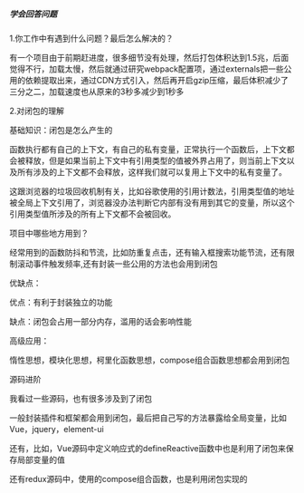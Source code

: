 ##### 学会回答问题

1.你工作中有遇到什么问题？最后怎么解决的？

有一个项目由于前期赶进度，很多细节没有处理，然后打包体积达到1.5兆，后面觉得不行，加载太慢，然后就通过研究webpack配置项，通过externals把一些公用的依赖提取出来，通过CDN方式引入，然后再开启gzip压缩，最后体积减少了三分之二，加载速度也从原来的3秒多减少到1秒多

2.对闭包的理解

基础知识：闭包是怎么产生的

函数执行都有自己的上下文，有自己的私有变量，正常执行一个函数后，上下文都会被释放，但是如果当前上下文中有引用类型的值被外界占用了，则当前上下文以及所有涉及的上下文都不会释放，这样我们就可以复用上下文中的私有变量了。

这跟浏览器的垃圾回收机制有关，比如谷歌使用的引用计数法，引用类型值的地址被全局上下文引用了，浏览器没办法判断它内部有没有用到其它的变量，所以这个引用类型值所涉及的所有上下文都不会被回收。

项目中哪些地方用到？

经常用到的函数防抖和节流，比如防重复点击，还有输入框搜索功能节流，还有限制滚动事件触发频率,还有封装一些公用的方法也会用到闭包

优缺点：

优点：有利于封装独立的功能

缺点：闭包会占用一部分内存，滥用的话会影响性能

高级应用：

惰性思想，模块化思想，柯里化函数思想，compose组合函数思想都会用到闭包

源码进阶

我看过一些源码，也有很多涉及到了闭包

一般封装插件和框架都会用到闭包，最后把自己写的方法暴露给全局变量，比如Vue，jquery，element-ui

还有，比如，Vue源码中定义响应式的defineReactive函数中也是利用了闭包来保存局部变量的值

还有redux源码中，使用的compose组合函数，也是利用闭包实现的

